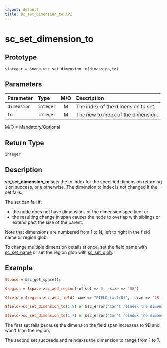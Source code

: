 ```yaml
---
layout: default
title: sc_set_dimension_to API
---
```



sc_set_dimension_to
===================


Prototype
---------

```
$integer = $node->sc_set_dimension_to(dimension,to)
```


Parameters
----------

| Parameter   | Type      | M/O | Description                                    |
|:------------|:----------|:---:|:-----------------------------------------------|
| `dimension` | `integer` |  M  | The index of the dimension to set.             |
| `to`        | `integer` |  M  | The new to index of the dimension.             |

M/O = Mandatory/Optional


Return Type
-----------

`integer`


Description
-----------

**sc_set_dimension_to** sets the to index for the specified dimension returning
`1` on success, or `0` otherwise.  The dimension to index is not changed if the
set fails.

The set can fail if:

- the node does not have dimensions or the dimension specified; or
- the resulting change in span causes the node to overlap with siblings or 
  extend past the size of the parent.

Note that dimensions are numbered from 1 to N, left to right in the 
field name or region glob.

To change multiple dimension details at once, set the field name with 
[sc_set_name]() or set the region glob with [sc_set_glob]().


Example
-------

```perl
$space = &sc_get_space();

$region = $space->sc_add_region(-offset => 0, -size => '8B')

$field = $region->sc_add_field(-name => "FIELD_[x:1:8]", -size => '1B', ...);

$field->sc_set_dimension_to(1,9) or &sc_error("Can't reindex the dimension");

$field->sc_set_dimension_to(1,7) or &sc_error("Can't reindex the dimension");
```

The first set fails because the dimension the field span increases to 9B and
won't fit in the region.

The second set succeeds and reindexes the dimension to range from 1 to 7.
